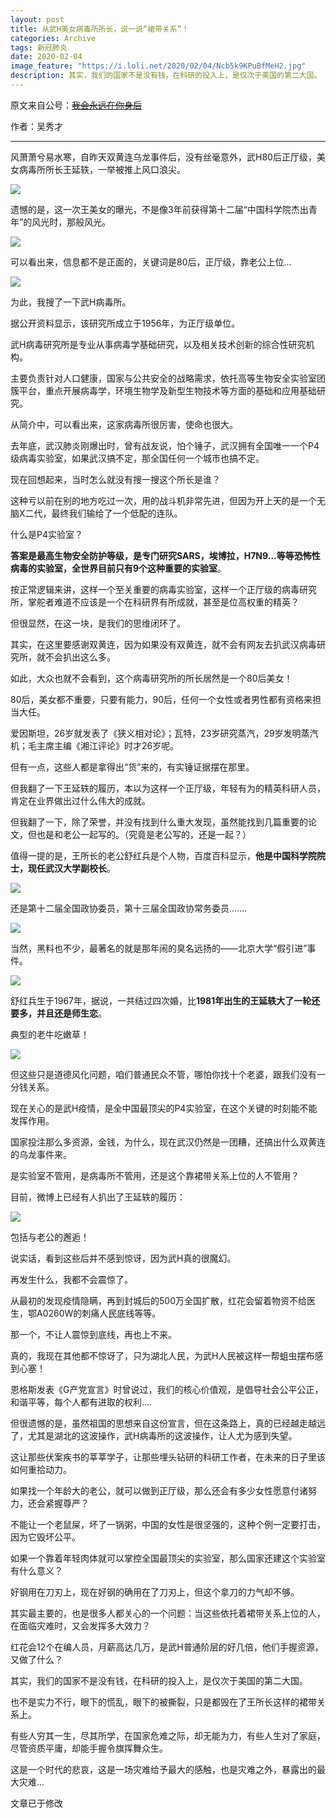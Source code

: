 ```yaml
---
layout: post
title: 从武H美女病毒所所长，说一说“裙带关系”！
categories: Archive
tags: 新冠肺炎
date: 2020-02-04
image_feature: "https://i.loli.net/2020/02/04/Ncb5k9KPuBfMeH2.jpg"
description: 其实，我们的国家不是没有钱，在科研的投入上，是仅次于美国的第二大国。
---
```


原文来自公号：~~[我会永远在你身后](http://206.189.252.32:8083/%E4%BB%8E%E6%AD%A6H%E7%BE%8E%E5%A5%B3%E7%97%85%E6%AF%92%E6%89%80%E6%89%80%E9%95%BF%EF%BC%8C%E8%AF%B4%E4%B8%80%E8%AF%B4%E2%80%9C%E8%A3%99%E5%B8%A6%E5%85%B3%E7%B3%BB%E2%80%9D%EF%BC%81.html)~~

作者：吴秀才

---

风萧萧兮易水寒，自昨天双黄连乌龙事件后，没有丝毫意外，武H80后正厅级，美女病毒所所长王延轶，一举被推上风口浪尖。

![](https://i.loli.net/2020/02/04/Ncb5k9KPuBfMeH2.jpg)

遗憾的是，这一次王美女的曝光，不是像3年前获得第十二届“中国科学院杰出青年”的风光时，那般风光。

![](https://i.loli.net/2020/02/04/HIlaz1bO8RvZj9s.jpg)

可以看出来，信息都不是正面的，关键词是80后，正厅级，靠老公上位...

![](https://i.loli.net/2020/02/04/uVnGANvL1l6Upzq.jpg)

为此，我搜了一下武H病毒所。

据公开资料显示，该研究所成立于1956年，为正厅级单位。

武H病毒研究所是专业从事病毒学基础研究，以及相关技术创新的综合性研究机构。

主要负责针对人口健康，国家与公共安全的战略需求，依托高等生物安全实验室团簇平台，重点开展病毒学，环境生物学及新型生物技术等方面的基础和应用基础研究。

从简介中，可以看出来，这家病毒所很厉害，使命也很大。

去年底，武汉肺炎刚爆出时，曾有战友说，怕个锤子，武汉拥有全国唯一一个P4级病毒实验室，如果武汉搞不定，那全国任何一个城市也搞不定。

现在回想起来，当时怎么就没有搜一搜这个所长是谁？

这种亏以前在别的地方吃过一次，用的战斗机非常先进，但因为开上天的是一个无脑X二代，最终我们输给了一个低配的连队。

什么是P4实验室？

**答案是最高生物安全防护等级，是专门研究SARS，埃博拉，H7N9...等等恐怖性病毒的实验室，全世界目前只有9个这种重要的实验室**。

按正常逻辑来讲，这样一个至关重要的病毒实验室，这样一个正厅级的病毒研究所，掌舵者难道不应该是一个在科研界有所成就，甚至是位高权重的精英？

但很显然，在这一块，是我们的思维闭环了。

其实，在这里要感谢双黄连，因为如果没有双黄连，就不会有网友去扒武汉病毒研究所，就不会扒出这么多。

如此，大众也就不会看到，这个病毒研究所的所长居然是一个80后美女！

80后，美女都不重要，只要有能力，90后，任何一个女性或者男性都有资格来担当大任。

爱因斯坦，26岁就发表了《狭义相对论》；瓦特，23岁研究蒸汽，29岁发明蒸汽机；毛主席主编《湘江评论》时才26岁呢。

但有一点，这些人都是拿得出“货”来的，有实锤证据摆在那里。

但我翻了一下王延轶的履历，本以为这样一个正厅级，年轻有为的精英科研人员，肯定在业界做出过什么伟大的成就。

但我翻了一下，除了荣誉，并没有找到什么重大发现，虽然能找到几篇重要的论文，但也是和老公一起写的。（究竟是老公写的，还是一起？）

值得一提的是，王所长的老公舒红兵是个人物，百度百科显示，**他是中国科学院院士，现任武汉大学副校长**。

![](https://i.loli.net/2020/02/04/EYUXQsJGhr2Wxgf.jpg)

还是第十二届全国政协委员，第十三届全国政协常务委员.......

![](https://i.loli.net/2020/02/04/tdbFrMKqfCvnWDa.jpg)

当然，黑料也不少，最著名的就是那年闹的臭名远扬的——北京大学“假引进”事件。

![](https://i.loli.net/2020/02/04/kEX83cGOf6xUeJL.jpg)

舒红兵生于1967年，据说，一共结过四次婚，比**1981年出生的王延轶大了一轮还要多，并且还是师生恋**。

典型的老牛吃嫩草！

![](https://i.loli.net/2020/02/04/hOZlXHPwUmqa53T.jpg)

但这些只是道德风化问题，咱们普通民众不管，哪怕你找十个老婆，跟我们没有一分钱关系。

现在关心的是武H疫情，是全中国最顶尖的P4实验室，在这个关键的时刻能不能发挥作用。

国家投注那么多资源，金钱，为什么，现在武汉仍然是一团糟，还搞出什么双黄连的乌龙事件来。

是实验室不管用，是病毒所不管用，还是这个靠裙带关系上位的人不管用？

目前，微博上已经有人扒出了王延轶的履历：

![](https://i.loli.net/2020/02/04/BXxrZQYdVWHGnj6.jpg)

包括与老公的邂逅！

说实话，看到这些后并不感到惊讶，因为武H真的很魔幻。

再发生什么，我都不会震惊了。

从最初的发现疫情隐瞒，再到封城后的500万全国扩散，红花会留着物资不给医生，鄂A0260W的刺痛人民底线等等。

那一个，不让人震惊到底线，再也上不来。

真的，我现在其他都不惊讶了，只为湖北人民，为武H人民被这样一帮蛆虫摆布感到心塞！

恩格斯发表《G产党宣言》时曾说过，我们的核心价值观，是倡导社会公平公正，和谐平等，每个人都有进取的权利....

但很遗憾的是，虽然祖国的思想来自这份宣言，但在这条路上，真的已经越走越远了，尤其是湖北的这波操作，武H病毒所的这波操作，让人尤为感到失望。

这让那些伏案疾书的莘莘学子，让那些埋头钻研的科研工作者，在未来的日子里该如何重拾动力。

如果找一个年龄大的老公，就可以做到正厅级，那么还会有多少女性愿意付诸努力，还会紧握尊严？

不能让一个老鼠屎，坏了一锅粥，中国的女性是很坚强的，这种个例一定要打击，因为它毁坏公平。

如果一个靠着年轻肉体就可以掌控全国最顶尖的实验室，那么国家还建这个实验室有什么意义？

好钢用在刀刃上，现在好钢的确用在了刀刃上，但这个拿刀的力气却不够。

其实最主要的，也是很多人都关心的一个问题：当这些依托着裙带关系上位的人，在面临灾难时，又会发挥多大效力？

红花会12个在编人员，月薪高达几万，是武H普通阶层的好几倍，他们手握资源，又做了什么？

其实，我们的国家不是没有钱，在科研的投入上，是仅次于美国的第二大国。

也不是实力不行，眼下的慌乱，眼下的被撕裂，只是都毁在了王所长这样的裙带关系上。

有些人穷其一生，尽其所学，在国家危难之际，却无能为力，有些人生对了家庭，尽管资质平庸，却能手握令旗挥舞众生。

这是一个时代的悲哀，这是一场灾难给予最大的感触，也是灾难之外，暴露出的最大灾难...

文章已于修改
